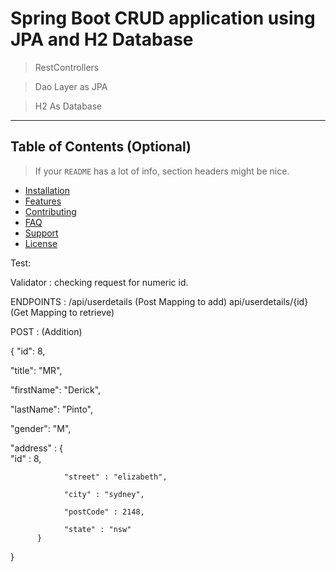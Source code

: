 

# Spring Boot CRUD application using JPA and H2 Database

>RestControllers

> Dao Layer as JPA

> H2 As Database

---

## Table of Contents (Optional)

> If your `README` has a lot of info, section headers might be nice.

- [Installation](#installation)
- [Features](#features)
- [Contributing](#contributing)
- [FAQ](#faq)
- [Support](#support)
- [License](#license)


Test:

Validator : checking request for numeric id.

ENDPOINTS : /api/userdetails  (Post Mapping to add)
api/userdetails/{id}  (Get Mapping to retrieve)

POST : (Addition)

{
  "id": 8,
  
  "title": "MR",
  
  "firstName": "Derick",
  
  "lastName": "Pinto",
  
  "gender": "M",
  
  "address" :
         {    
                "id" : 8,
		
                "street" : "elizabeth",
		
                "city" : "sydney",
		
                "postCode" : 2148,
		
                "state" : "nsw"                 
          }
}

